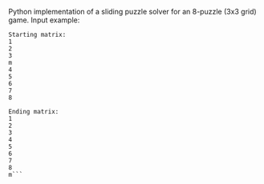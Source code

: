 Python implementation of a sliding puzzle solver for an 8-puzzle (3x3 grid) game. 
Input example:
```
Starting matrix:
1
2
3
m
4
5
6
7
8

Ending matrix:
1
2
3
4
5
6
7
8
m```
